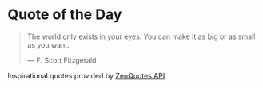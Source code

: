 # Quote of the Day

<!-- QUOTE_START -->
> The world only exists in your eyes. You can make it as big or as small as you want.
>
> — F. Scott Fitzgerald

Inspirational quotes provided by <a href="https://zenquotes.io/" target="_blank">ZenQuotes API</a>
<!-- QUOTE_END -->